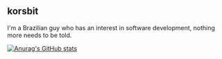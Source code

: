 <h2 align="left">korsbit</h2>

<div align="left">
<p>I'm a Brazilian guy who has an interest in software development, nothing more needs to be told.</p>
</div>

[![Anurag's GitHub stats](https://github-readme-stats.vercel.app/api?username=korsbit)](https://github.com/korsbit/github-readme-stats)



